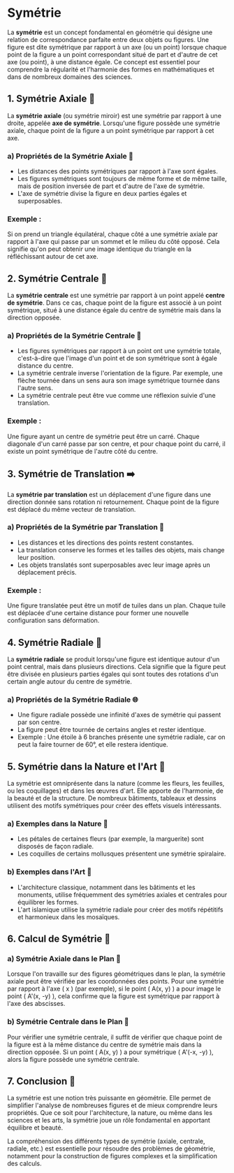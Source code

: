 # Symétrie

La **symétrie** est un concept fondamental en géométrie qui désigne une relation de correspondance parfaite entre deux objets ou figures. Une figure est dite symétrique par rapport à un axe (ou un point) lorsque chaque point de la figure a un point correspondant situé de part et d'autre de cet axe (ou point), à une distance égale. Ce concept est essentiel pour comprendre la régularité et l'harmonie des formes en mathématiques et dans de nombreux domaines des sciences.

## 1. **Symétrie Axiale** 🔄

La **symétrie axiale** (ou symétrie miroir) est une symétrie par rapport à une droite, appelée **axe de symétrie**. Lorsqu'une figure possède une symétrie axiale, chaque point de la figure a un point symétrique par rapport à cet axe.

### a) **Propriétés de la Symétrie Axiale** 🔁
- Les distances des points symétriques par rapport à l'axe sont égales.
- Les figures symétriques sont toujours de même forme et de même taille, mais de position inversée de part et d'autre de l'axe de symétrie.
- L'axe de symétrie divise la figure en deux parties égales et superposables.

### Exemple :
Si on prend un triangle équilatéral, chaque côté a une symétrie axiale par rapport à l'axe qui passe par un sommet et le milieu du côté opposé. Cela signifie qu'on peut obtenir une image identique du triangle en la réfléchissant autour de cet axe.

## 2. **Symétrie Centrale** 🔵

La **symétrie centrale** est une symétrie par rapport à un point appelé **centre de symétrie**. Dans ce cas, chaque point de la figure est associé à un point symétrique, situé à une distance égale du centre de symétrie mais dans la direction opposée.

### a) **Propriétés de la Symétrie Centrale** 🔄
- Les figures symétriques par rapport à un point ont une symétrie totale, c'est-à-dire que l'image d'un point et de son symétrique sont à égale distance du centre.
- La symétrie centrale inverse l'orientation de la figure. Par exemple, une flèche tournée dans un sens aura son image symétrique tournée dans l'autre sens.
- La symétrie centrale peut être vue comme une réflexion suivie d'une translation.

### Exemple :
Une figure ayant un centre de symétrie peut être un carré. Chaque diagonale d'un carré passe par son centre, et pour chaque point du carré, il existe un point symétrique de l'autre côté du centre.

## 3. **Symétrie de Translation** ➡️

La **symétrie par translation** est un déplacement d'une figure dans une direction donnée sans rotation ni retournement. Chaque point de la figure est déplacé du même vecteur de translation.

### a) **Propriétés de la Symétrie par Translation** 🔄
- Les distances et les directions des points restent constantes.
- La translation conserve les formes et les tailles des objets, mais change leur position.
- Les objets translatés sont superposables avec leur image après un déplacement précis.

### Exemple :
Une figure translatée peut être un motif de tuiles dans un plan. Chaque tuile est déplacée d'une certaine distance pour former une nouvelle configuration sans déformation.

## 4. **Symétrie Radiale** 🌟

La **symétrie radiale** se produit lorsqu'une figure est identique autour d'un point central, mais dans plusieurs directions. Cela signifie que la figure peut être divisée en plusieurs parties égales qui sont toutes des rotations d'un certain angle autour du centre de symétrie.

### a) **Propriétés de la Symétrie Radiale** 🌐
- Une figure radiale possède une infinité d'axes de symétrie qui passent par son centre.
- La figure peut être tournée de certains angles et rester identique.
- Exemple : Une étoile à 6 branches présente une symétrie radiale, car on peut la faire tourner de 60°, et elle restera identique.

## 5. **Symétrie dans la Nature et l'Art** 🎨

La symétrie est omniprésente dans la nature (comme les fleurs, les feuilles, ou les coquillages) et dans les œuvres d'art. Elle apporte de l'harmonie, de la beauté et de la structure. De nombreux bâtiments, tableaux et dessins utilisent des motifs symétriques pour créer des effets visuels intéressants.

### a) **Exemples dans la Nature** 🌳
- Les pétales de certaines fleurs (par exemple, la marguerite) sont disposés de façon radiale.
- Les coquilles de certains mollusques présentent une symétrie spiralaire.

### b) **Exemples dans l'Art** 🎨
- L'architecture classique, notamment dans les bâtiments et les monuments, utilise fréquemment des symétries axiales et centrales pour équilibrer les formes.
- L'art islamique utilise la symétrie radiale pour créer des motifs répétitifs et harmonieux dans les mosaïques.

## 6. **Calcul de Symétrie** 🧮

### a) **Symétrie Axiale dans le Plan** 📐
Lorsque l'on travaille sur des figures géométriques dans le plan, la symétrie axiale peut être vérifiée par les coordonnées des points. Pour une symétrie par rapport à l'axe \( x \) (par exemple), si le point \( A(x, y) \) a pour image le point \( A'(x, -y) \), cela confirme que la figure est symétrique par rapport à l'axe des abscisses.

### b) **Symétrie Centrale dans le Plan** 📏
Pour vérifier une symétrie centrale, il suffit de vérifier que chaque point de la figure est à la même distance du centre de symétrie mais dans la direction opposée. Si un point \( A(x, y) \) a pour symétrique \( A'(-x, -y) \), alors la figure possède une symétrie centrale.

## 7. **Conclusion** 📝

La symétrie est une notion très puissante en géométrie. Elle permet de simplifier l'analyse de nombreuses figures et de mieux comprendre leurs propriétés. Que ce soit pour l'architecture, la nature, ou même dans les sciences et les arts, la symétrie joue un rôle fondamental en apportant équilibre et beauté.

La compréhension des différents types de symétrie (axiale, centrale, radiale, etc.) est essentielle pour résoudre des problèmes de géométrie, notamment pour la construction de figures complexes et la simplification des calculs.